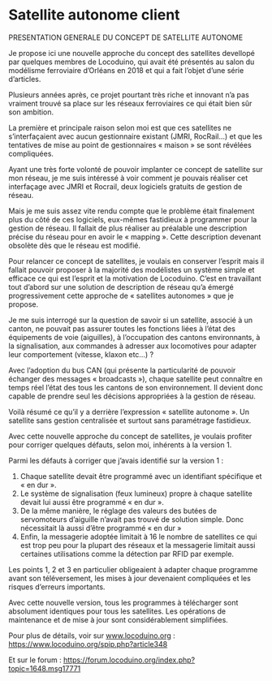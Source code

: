 # Satellite autonome client

PRESENTATION GENERALE DU CONCEPT DE SATELLITE AUTONOME

Je propose ici une nouvelle approche du concept des satellites devellopé par quelques membres de Locoduino, qui avait été présentés au salon du modélisme ferroviaire d’Orléans en 2018 et qui a fait l’objet d’une série d’articles.

Plusieurs années après, ce projet pourtant très riche et innovant n’a pas vraiment trouvé sa place sur les réseaux ferroviaires ce qui était bien sûr son ambition.

La première et principale raison selon moi est que ces satellites ne s’interfaçaient avec aucun gestionnaire existant (JMRI, RocRail…) et que les tentatives de mise au point de gestionnaires « maison » se sont révélées compliquées.

Ayant une très forte volonté de pouvoir implanter ce concept de satellite sur mon réseau, je me suis intéressé à voir comment je pouvais réaliser cet interfaçage avec JMRI et Rocrail, deux logiciels gratuits de gestion de réseau.

Mais je me suis assez vite rendu compte que le problème était finalement plus du côté de ces logiciels, eux-mêmes fastidieux à programmer pour la gestion de réseau. Il fallait de plus réaliser au préalable une description précise du réseau pour en avoir le « mapping ». Cette description devenant obsolète dès que le réseau est modifié.

Pour relancer ce concept de satellites, je voulais en conserver l’esprit mais il fallait pouvoir proposer à la majorité des modélistes un système simple et efficace ce qui est l’esprit et la motivation de Locoduino. C’est en travaillant tout d’abord sur une solution de description de réseau qu’a émergé progressivement cette approche de « satellites autonomes » que je propose.

Je me suis interrogé sur la question de savoir si un satellite, associé à un canton, ne pouvait pas assurer toutes les fonctions liées à l’état des équipements de voie (aiguilles), à l’occupation des cantons environnants, à la signalisation, aux commandes à adresser aux locomotives pour adapter leur comportement (vitesse, klaxon etc…) ?

Avec l’adoption du bus CAN (qui présente la particularité de pouvoir échanger des messages « broadcasts »), chaque satellite peut connaître en temps réel l’état des tous les cantons de son environnement. Il devient donc capable de prendre seul les décisions appropriées à la gestion de réseau.

Voilà résumé ce qu’il y a derrière l’expression « satellite autonome ». Un satellite sans gestion centralisée et surtout sans paramétrage fastidieux.

Avec cette nouvelle approche du concept de satellites, je voulais profiter pour corriger quelques défauts, selon moi, inhérents à la version 1.


Parmi les défauts à corriger que j’avais identifié sur la version 1 :

1.	Chaque satellite devait être programmé avec un identifiant spécifique et « en dur ».
2.	Le système de signalisation (feux lumineux) propre à chaque satellite devait lui aussi être programmé « en dur ».
3.	De la même manière, le réglage des valeurs des butées de servomoteurs d’aiguille n’avait pas trouvé de solution simple. Donc nécessitait là aussi d’être programmé « en dur »
4.	Enfin, la messagerie adoptée limitait à 16 le nombre de satellites ce qui est trop peu pour la plupart des réseaux et la messagerie limitait aussi certaines utilisations comme la détection par RFID par exemple.

Les points 1, 2 et 3 en particulier obligeaient à adapter chaque programme avant son téléversement, les mises à jour devenaient compliquées et les risques d’erreurs importants.

Avec cette nouvelle version, tous les programmes à télécharger sont absolument identiques pour tous les satellites. Les opérations de maintenance et de mise à jour sont considérablement simplifiées.

Pour plus de détails, voir sur www.locoduino.org : https://www.locoduino.org/spip.php?article348

Et sur le forum : https://forum.locoduino.org/index.php?topic=1648.msg17771

